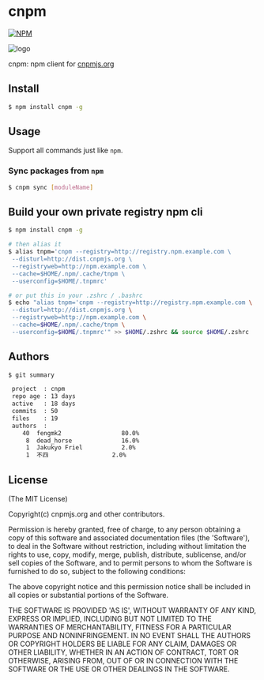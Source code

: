 cnpm
=======

[![NPM](https://nodei.co/npm/cnpm.png?downloads=true&stars=true)](https://nodei.co/npm/cnpm/)

![logo](https://raw.github.com/cnpm/cnpmjs.org/master/logo.png)

cnpm: npm client for [cnpmjs.org](http://cnpmjs.org)

## Install

```bash
$ npm install cnpm -g
```

## Usage

Support all commands just like `npm`.

### Sync packages from `npm`

```bash
$ cnpm sync [moduleName]
```

## Build your own private registry npm cli

```bash
$ npm install cnpm -g

# then alias it
$ alias tnpm='cnpm --registry=http://registry.npm.example.com \
 --disturl=http://dist.cnpmjs.org \
 --registryweb=http://npm.example.com \
 --cache=$HOME/.npm/.cache/tnpm \
 --userconfig=$HOME/.tnpmrc'

# or put this in your .zshrc / .bashrc
$ echo "alias tnpm='cnpm --registry=http://registry.npm.example.com \
 --disturl=http://dist.cnpmjs.org \
 --registryweb=http://npm.example.com \
 --cache=$HOME/.npm/.cache/tnpm \
 --userconfig=$HOME/.tnpmrc'" >> $HOME/.zshrc && source $HOME/.zshrc
```

## Authors

```bash
$ git summary

 project  : cnpm
 repo age : 13 days
 active   : 18 days
 commits  : 50
 files    : 19
 authors  :
    40  fengmk2                 80.0%
     8  dead_horse              16.0%
     1  Jakukyo Friel           2.0%
     1  不四                  2.0%
```

## License

(The MIT License)

Copyright(c) cnpmjs.org and other contributors.

Permission is hereby granted, free of charge, to any person obtaining
a copy of this software and associated documentation files (the
'Software'), to deal in the Software without restriction, including
without limitation the rights to use, copy, modify, merge, publish,
distribute, sublicense, and/or sell copies of the Software, and to
permit persons to whom the Software is furnished to do so, subject to
the following conditions:

The above copyright notice and this permission notice shall be
included in all copies or substantial portions of the Software.

THE SOFTWARE IS PROVIDED 'AS IS', WITHOUT WARRANTY OF ANY KIND,
EXPRESS OR IMPLIED, INCLUDING BUT NOT LIMITED TO THE WARRANTIES OF
MERCHANTABILITY, FITNESS FOR A PARTICULAR PURPOSE AND NONINFRINGEMENT.
IN NO EVENT SHALL THE AUTHORS OR COPYRIGHT HOLDERS BE LIABLE FOR ANY
CLAIM, DAMAGES OR OTHER LIABILITY, WHETHER IN AN ACTION OF CONTRACT,
TORT OR OTHERWISE, ARISING FROM, OUT OF OR IN CONNECTION WITH THE
SOFTWARE OR THE USE OR OTHER DEALINGS IN THE SOFTWARE.
